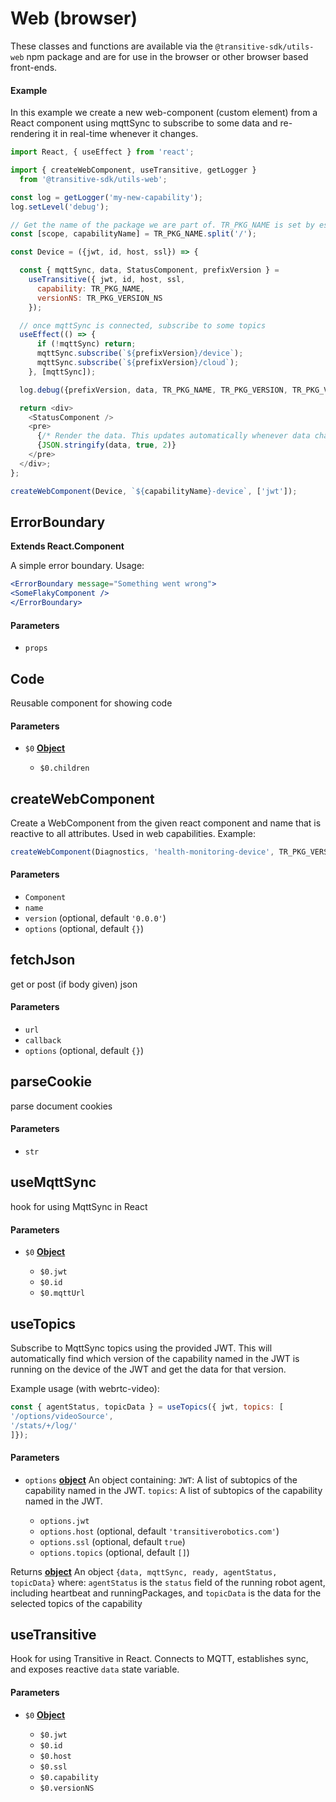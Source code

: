 # Web (browser)

These classes and functions are available via the `@transitive-sdk/utils-web` npm package and are for use in the browser or other browser based front-ends.

#### Example

In this example we create a new web-component (custom element) from a React component using mqttSync to subscribe to some data and re-rendering it in real-time whenever it changes.

```js
import React, { useEffect } from 'react';

import { createWebComponent, useTransitive, getLogger }
  from '@transitive-sdk/utils-web';

const log = getLogger('my-new-capability');
log.setLevel('debug');

// Get the name of the package we are part of. TR_PKG_NAME is set by esbuild.
const [scope, capabilityName] = TR_PKG_NAME.split('/');

const Device = ({jwt, id, host, ssl}) => {

  const { mqttSync, data, StatusComponent, prefixVersion } =
    useTransitive({ jwt, id, host, ssl,
      capability: TR_PKG_NAME,
      versionNS: TR_PKG_VERSION_NS
    });

  // once mqttSync is connected, subscribe to some topics
  useEffect(() => {
      if (!mqttSync) return;
      mqttSync.subscribe(`${prefixVersion}/device`);
      mqttSync.subscribe(`${prefixVersion}/cloud`);
    }, [mqttSync]);

  log.debug({prefixVersion, data, TR_PKG_NAME, TR_PKG_VERSION, TR_PKG_VERSION_NS});

  return <div>
    <StatusComponent />
    <pre>
      {/* Render the data. This updates automatically whenever data changes. */}
      {JSON.stringify(data, true, 2)}
    </pre>
  </div>;
};

createWebComponent(Device, `${capabilityName}-device`, ['jwt']);
```

<!-- Generated by documentation.js. Update this documentation by updating the source code. -->

## ErrorBoundary

**Extends React.Component**

A simple error boundary. Usage:

```jsx
<ErrorBoundary message="Something went wrong">
<SomeFlakyComponent />
</ErrorBoundary>
```

#### Parameters

*   `props` &#x20;

## Code

Reusable component for showing code

#### Parameters

*   `$0` **[Object][1]**&#x20;

    *   `$0.children` &#x20;

## createWebComponent

Create a WebComponent from the given react component and name that is
reactive to all attributes. Used in web capabilities. Example:

```js
createWebComponent(Diagnostics, 'health-monitoring-device', TR_PKG_VERSION);
```

#### Parameters

*   `Component` &#x20;
*   `name` &#x20;
*   `version`   (optional, default `'0.0.0'`)
*   `options`   (optional, default `{}`)

## fetchJson

get or post (if body given) json

#### Parameters

*   `url` &#x20;
*   `callback` &#x20;
*   `options`   (optional, default `{}`)

## parseCookie

parse document cookies

#### Parameters

*   `str` &#x20;

## useMqttSync

hook for using MqttSync in React

#### Parameters

*   `$0` **[Object][1]**&#x20;

    *   `$0.jwt` &#x20;
    *   `$0.id` &#x20;
    *   `$0.mqttUrl` &#x20;

## useTopics

Subscribe to MqttSync topics using the provided JWT. This will
automatically find which version of the capability named in the JWT is running
on the device of the JWT and get the data for that version.

Example usage (with webrtc-video):

```js
const { agentStatus, topicData } = useTopics({ jwt, topics: [
'/options/videoSource',
'/stats/+/log/'
]});
```

#### Parameters

*   `options` **[object][1]** An object containing:
    `JWT`: A list of subtopics of the capability named in the JWT.
    `topics`: A list of subtopics of the capability named in the JWT.

    *   `options.jwt` &#x20;
    *   `options.host`   (optional, default `'transitiverobotics.com'`)
    *   `options.ssl`   (optional, default `true`)
    *   `options.topics`   (optional, default `[]`)

Returns **[object][1]** An object `{data, mqttSync, ready, agentStatus, topicData}`
where:
`agentStatus` is the `status` field of the running robot agent, including
heartbeat and runningPackages, and
`topicData` is the data for the selected topics of the capability

## useTransitive

Hook for using Transitive in React. Connects to MQTT, establishes sync, and
exposes reactive `data` state variable.

#### Parameters

*   `$0` **[Object][1]**&#x20;

    *   `$0.jwt` &#x20;
    *   `$0.id` &#x20;
    *   `$0.host` &#x20;
    *   `$0.ssl` &#x20;
    *   `$0.capability` &#x20;
    *   `$0.versionNS` &#x20;

[1]: https://developer.mozilla.org/docs/Web/JavaScript/Reference/Global_Objects/Object

